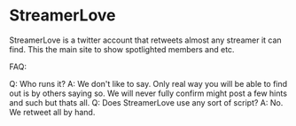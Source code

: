 # StreamerLove
StreamerLove is a twitter account that retweets almost any streamer it can find. This the main site to show spotlighted members and etc.


FAQ:

Q: Who runs it?
A: We don't like to say. Only real way you will be able to find out is by others saying so. We will never fully confirm might post a few hints and such but thats all.
Q: Does StreamerLove use any sort of script?
A: No. We retweet all by hand.
